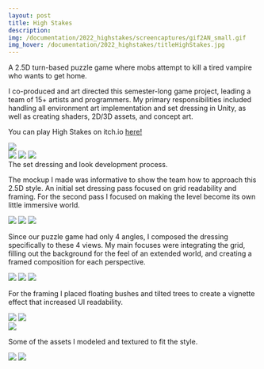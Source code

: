 ```yaml
---
layout: post
title: High Stakes
description:
img: /documentation/2022_highstakes/screencaptures/gif2AN_small.gif
img_hover: /documentation/2022_highstakes/titleHighStakes.jpg
---
```


A 2.5D turn-based puzzle game where mobs attempt to kill a tired vampire who wants to get home.

I co-produced and art directed this semester-long game project, leading a team of 15+ artists and programmers. My primary responsibilities included handling all environment art implementation and set dressing in Unity, as well as creating shaders, 2D/3D assets, and concept art.

You can play High Stakes on itch.io <a href="https://brownrisdgames.itch.io/highstakes">here!</a>

<div class="img_row">
	<img class="col three" src="{{ site.baseurl }}/documentation/2022_highstakes/screencaptures/specialattack.gif"/>
</div>

<div class="img_row">
	<img class="col one" src="{{ site.baseurl }}/documentation/2022_highstakes/wip_03-12-2022.png"/>
	<img class="col one" src="{{ site.baseurl }}/documentation/2022_highstakes/wip_04-30-2022_01.png"/>
	<img class="col one" src="{{ site.baseurl }}/documentation/2022_highstakes/wip_04-30-2022_03.png"/>
</div>
The set dressing and look development process.

The mockup I made was informative to show the team how to approach this 2.5D style. An initial set dressing pass focused on grid readability and framing. For the second pass I focused on making the level become its own little immersive world.

<div class="img_row">
	<img class="col one" src="{{ site.baseurl }}/documentation/2022_highstakes/screencaptures/gif1AN.gif"/>
	<img class="col one" src="{{ site.baseurl }}/documentation/2022_highstakes/screencaptures/gif2AN.gif"/>
	<img class="col one" src="{{ site.baseurl }}/documentation/2022_highstakes/screencaptures/gif3AN.gif"/>
</div>

Since our puzzle game had only 4 angles, I composed the dressing specifically to these 4 views. My main focuses were integrating the grid, filling out the background for the feel of an extended world, and creating a framed composition for each perspective.

<div class="img_row">
	<img class="col one" src="{{ site.baseurl }}/documentation/2022_highstakes/screenshots_env/01_01.PNG"/>
	<img class="col one" src="{{ site.baseurl }}/documentation/2022_highstakes/screenshots_env/02_02.PNG"/>
	<img class="col one" src="{{ site.baseurl }}/documentation/2022_highstakes/screenshots_env/03_01.PNG"/>
</div>

For the framing I placed floating bushes and tilted trees to create a vignette effect that increased UI readability.

<div class="img_row">
	<img class="col half" src="{{ site.baseurl }}/documentation/2022_highstakes/screenshots_env/01_dir_0_UI.PNG"/>
	<img class="col half" src="{{ site.baseurl }}/documentation/2022_highstakes/screenshots_env/02_dir_90_UI.PNG"/>
</div>

<div class="img_row">
	<img class="col three" src="{{ site.baseurl }}/documentation/2022_highstakes/props_1.PNG"/>
</div>

Some of the assets I modeled and textured to fit the style.

<div class="img_row">
	<img class="col half" src="{{ site.baseurl }}/documentation/2022_highstakes/screenshots_env/02_05.PNG"/>
	<img class="col half" src="{{ site.baseurl }}/documentation/2022_highstakes/screenshots_env/02_06.PNG"/>
</div>

